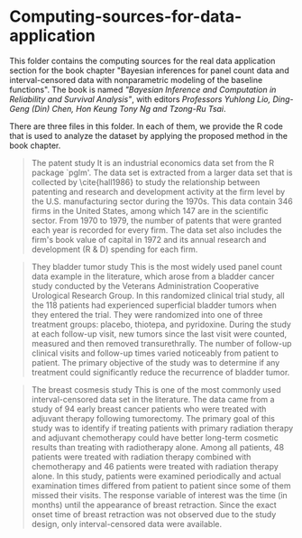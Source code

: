 # Computing-sources-for-data-application
This folder contains the computing sources for the real data application section for the book chapter "Bayesian inferences for panel count data and interval-censored data with nonparametric modeling of the baseline functions". The book is named *"Bayesian Inference and Computation in Reliability and Survival Analysis"*, with editors *Professors Yuhlong Lio, Ding-Geng (Din) Chen, Hon Keung Tony Ng and Tzong-Ru Tsai*.

There are three files in this folder. In each of them, we provide the R code that is used to analyze the dataset by applying the proposed method in the book chapter. 

> The patent study 
It is an industrial economics data set from the R package `pglm'. The data set is extracted from a larger data set that is collected by \cite{hall1986} to study  the relationship between patenting and research and development activity at the firm level by the U.S. manufacturing sector during the 1970s. This data contain 346 firms in the United States, among which 147  are in the scientific sector. From 1970 to 1979, the number of patents that were granted each year is recorded for every firm. The data set also includes the firm's book value of capital in 1972 and its annual research and development (R \& D) spending for each firm.  

> They bladder tumor study 
This is the most widely used panel count data example in the literature, which arose from a bladder cancer study conducted by the Veterans Administration Cooperative Urological Research Group. In this randomized clinical trial study, all the 118 patients had experienced superficial bladder tumors when they entered the trial. They were randomized into one of three treatment groups: placebo, thiotepa, and pyridoxine. During the study at each follow-up visit, new tumors since the last visit were counted, measured and then removed transurethrally. The number of follow-up clinical visits and follow-up times varied noticeably from patient to patient. The primary objective of the study was to determine if any treatment could significantly reduce the recurrence of bladder tumor. 

> The breast cosmesis study
This is one of the most commonly used interval-censored data set in the literature. The data came from a study of 94 early breast cancer patients who were treated with adjuvant therapy following tumorectomy. The primary goal of this study was to identify if treating patients with primary radiation therapy and adjuvant chemotherapy could have better long-term cosmetic results than treating with radiotherapy alone. Among all patients,  48 patients were treated with radiation therapy combined with chemotherapy and 46 patients  were treated with radiation therapy alone.  In this study, patients were examined periodically and actual examination times differed from patient to patient since some of them missed their visits.  The response variable of interest was the time (in months) until the appearance of breast retraction. Since the exact onset time of breast retraction was not observed due to the study design, only interval-censored data were available.  
